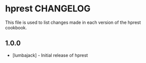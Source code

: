 # hprest CHANGELOG

This file is used to list changes made in each version of the hprest cookbook.

## 1.0.0
- [lumbajack] - Initial release of hprest
